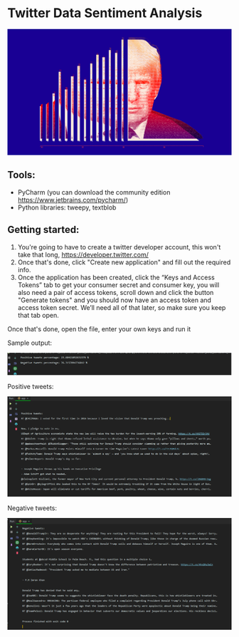 # Twitter Data Sentiment Analysis

![alt text](img/bannerimage.png "bannerimage")

## Tools:
- PyCharm (you can download the community edition https://www.jetbrains.com/pycharm/)
- Python libraries: tweepy, textblob

## Getting started:

1. You're going to have to create a twitter developer account, this won't take that long, https://developer.twitter.com/
2. Once that's done, click "Create new application" and fill out the required info.
3. Once the application has been created, click the “Keys and Access Tokens” tab to get your consumer secret and consumer key, you will also need a pair of access tokens, scroll down and click the button "Generate tokens" and you should now have an access token and access token secret.  We’ll need all of that later, so make sure you keep that tab open.

Once that's done, open the file, enter your own keys and run it

Sample output:

![alt text](img/1.png "1")

Positive tweets:

![alt text](img/2.png "2")


Negative tweets:

![alt text](img/3.png "3")
